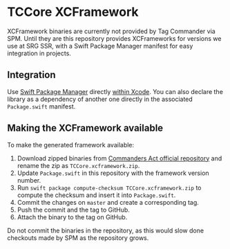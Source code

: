 # TCCore XCFramework

XCFramework binaries are currently not provided by Tag Commander via SPM. Until they are this repository provides XCFrameworks for versions we use at SRG SSR, with a Swift Package Manager manifest for easy integration in projects.

## Integration

Use [Swift Package Manager](https://swift.org/package-manager) directly [within Xcode](https://developer.apple.com/documentation/xcode/adding_package_dependencies_to_your_app). You can also declare the library as a dependency of another one directly in the associated `Package.swift` manifest.

## Making the XCFramework available

To make the generated framework available:

1. Download zipped binaries from [Commanders Act official repository](https://github.com/CommandersAct/iOSV5) and rename the zip as `TCCore.xcframework.zip`.
2. Update `Package.swift` in this repository with the framework version number. 
3. Run `swift package compute-checksum TCCore.xcframework.zip` to compute the checksum and insert it into `Package.swift`.
4. Commit the changes on `master` and create a corresponding tag.
5. Push the commit and the tag to GitHub.
6. Attach the binary to the tag on GitHub.

Do not commit the binaries in the repository, as this would slow done checkouts made by SPM as the repository grows.